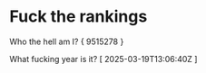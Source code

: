 # Fuck the rankings

Who the hell am I?
{ 9515278 }

What fucking year is it?
[ 2025-03-19T13:06:40Z ]
